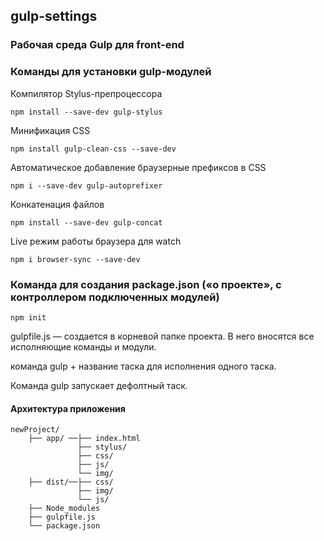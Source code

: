 ## gulp-settings
### Рабочая среда Gulp для front-end

### Команды для установки gulp-модулей

Компилятор Stylus-препроцессора
```
npm install --save-dev gulp-stylus
```
Минификация CSS
```
npm install gulp-clean-css --save-dev
```
Автоматическое добавление браузерные префиксов в CSS
```
npm i --save-dev gulp-autoprefixer
```
Конкатенация файлов
```
npm install --save-dev gulp-concat
```
Live режим работы браузера для watch
```
npm i browser-sync --save-dev
```
### Команда для создания package.json («о проекте», с контроллером подключенных модулей)
```
npm init 
```
gulpfile.js — создается в корневой папке проекта. В него вносятся все исполняющие команды и модули.

команда gulp + название таска для исполнения одного таска.

Команда gulp запускает дефолтный таск.

#### Архитектура приложения

```
newProject/
    ├── app/ ──├── index.html
               ├── stylus/
               ├── css/
               ├── js/
               └── img/
    ├── dist/──├── css/
               ├── img/
               └── js/
    ├── Node_modules
    ├── gulpfile.js
    └── package.json
```
